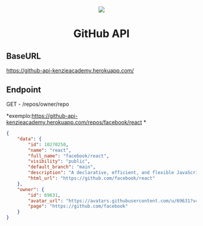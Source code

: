 <h1 align="center">
	<img src="https://rodrigoavalente.github.io/assets/images/steroidtocat.png" />
</h1>

<h1 align="center">GitHub API</h1>

##  BaseURL 
https://github-api-kenzieacademy.herokuapp.com/

## Endpoint
GET - /repos/owner/repo

*exemplo:https://github-api-kenzieacademy.herokuapp.com/repos/facebook/react *
```json
{
	"data": {
		"id": 10270250,
		"name": "react",
		"full_name": "facebook/react",
		"visibility": "public",
		"default_branch": "main",
		"description": "A declarative, efficient, and flexible JavaScript library for building user interfaces.",
		"html_url": "https://github.com/facebook/react"
	},
	"owner": {
		"id": 69631,
		"avatar_url": "https://avatars.githubusercontent.com/u/69631?v=4",
		"page": "https://github.com/facebook"
	}
}
```
